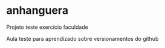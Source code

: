 # anhanguera
Projeto teste exercício faculdade


Aula teste para aprendizado sobre versionamentos do github
